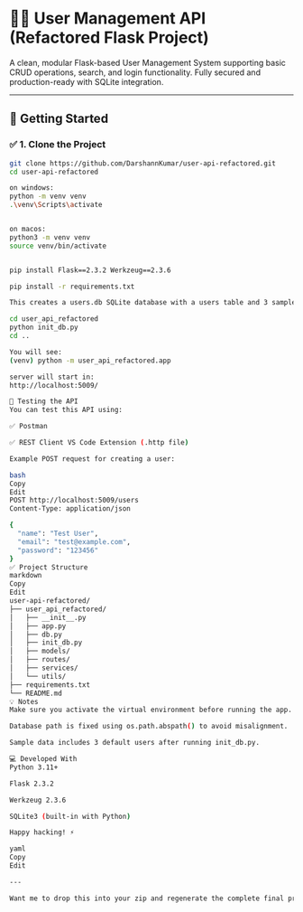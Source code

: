 # 🧑‍💻 User Management API (Refactored Flask Project)

A clean, modular Flask-based User Management System supporting basic CRUD operations, search, and login functionality. Fully secured and production-ready with SQLite integration.

---

## 🚀 Getting Started

### ✅ 1. Clone the Project

```bash
git clone https://github.com/DarshannKumar/user-api-refactored.git
cd user-api-refactored

on windows:
python -m venv venv
.\venv\Scripts\activate


on macos:
python3 -m venv venv
source venv/bin/activate


pip install Flask==2.3.2 Werkzeug==2.3.6

pip install -r requirements.txt

This creates a users.db SQLite database with a users table and 3 sample users.

cd user_api_refactored
python init_db.py
cd ..

You will see:
(venv) python -m user_api_refactored.app

server will start in:
http://localhost:5009/

🧪 Testing the API
You can test this API using:

✅ Postman

✅ REST Client VS Code Extension (.http file)

Example POST request for creating a user:

bash
Copy
Edit
POST http://localhost:5009/users
Content-Type: application/json

{
  "name": "Test User",
  "email": "test@example.com",
  "password": "123456"
}
✅ Project Structure
markdown
Copy
Edit
user-api-refactored/
├── user_api_refactored/
│   ├── __init__.py
│   ├── app.py
│   ├── db.py
│   ├── init_db.py
│   ├── models/
│   ├── routes/
│   ├── services/
│   └── utils/
├── requirements.txt
└── README.md
💡 Notes
Make sure you activate the virtual environment before running the app.

Database path is fixed using os.path.abspath() to avoid misalignment.

Sample data includes 3 default users after running init_db.py.

💻 Developed With
Python 3.11+

Flask 2.3.2

Werkzeug 2.3.6

SQLite3 (built-in with Python)

Happy hacking! ⚡

yaml
Copy
Edit

---

Want me to drop this into your zip and regenerate the complete final project folder too?
